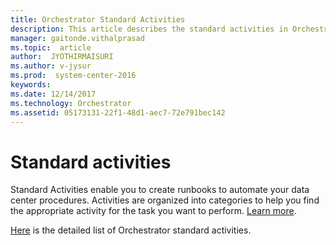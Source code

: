 ```yaml
---
title: Orchestrator Standard Activities
description: This article describes the standard activities in Orchestrator that enable you to create runbooks to automate your data center procedures.
manager: gaitonde.vithalprasad
ms.topic:  article
author:  JYOTHIRMAISURI
ms.author: v-jysur
ms.prod:  system-center-2016
keywords:  
ms.date: 12/14/2017
ms.technology: Orchestrator
ms.assetid: 05173131-22f1-48d1-aec7-72e791bec142
---
```


# Standard activities

Standard Activities enable you to create runbooks to automate your data center procedures.
Activities are organized into categories to help you find the appropriate activity for the task you want to perform. [Learn more](https://msdn.microsoft.com/en-us/library/hh225055).


[Here](https://msdn.microsoft.com/en-us/library/hh225046.aspx) is the detailed list of Orchestrator standard activities.
